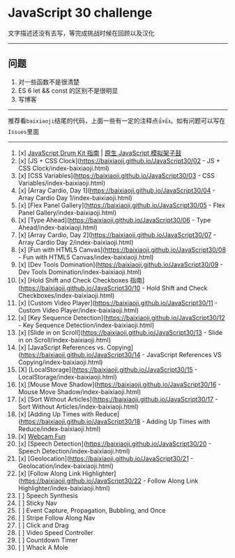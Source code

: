 # JavaScript 30 challenge 
文字描述还没有去写，等完成挑战时候在回顾以及汉化

------------------
## 问题  
1. 对一些函数不是很清楚 
2. ES 6 let && const 的区别不是很明显
3. 写博客 

------------------
推荐看`baixiaoji`结尾的代码，上面一些有一定的注释点👍👍。如有问题可以写在`Issues`里面

----------------------
1. [x] [JavaScript Drum Kit 指南](https://github.com/baixiaoji/JavaScript30/tree/master/01%20-%20JavaScript%20Drum%20Kit)  | [原生 JavaScript 模拟架子鼓](https://baixiaoji.github.io/JavaScript30/01%20-%20JavaScript%20Drum%20Kit/index-baixiaoji.html) 
2. [x] [JS + CSS Clock](https://baixiaoji.github.io/JavaScript30/02 - JS + CSS Clock/index-baixiaoji.html) 
3. [x] [CSS Variables](https://baixiaoji.github.io/JavaScript30/03 - CSS Variables/index-baixiaoji.html) 
4. [x] [Array Cardio, Day 1](https://baixiaoji.github.io/JavaScript30/04 - Array Cardio Day 1/index-baixiaoji.html)
5. [x] [Flex Panel Gallery](https://baixiaoji.github.io/JavaScript30/05 - Flex Panel Gallery/index-baixiaoji.html)
6. [x] [Type Ahead](https://baixiaoji.github.io/JavaScript30/06 - Type Ahead/index-baixiaoji.html)
7. [x] [Array Cardio, Day 2](https://baixiaoji.github.io/JavaScript30/07 - Array Cardio Day 2/index-baixiaoji.html)
8. [x] [Fun with HTML5 Canvas](https://baixiaoji.github.io/JavaScript30/08 - Fun with HTML5 Canvas/index-baixiaoji.html) 
9. [x] [Dev Tools Domination](https://baixiaoji.github.io/JavaScript30/09 - Dev Tools Domination/index-baixiaoji.html)
10. [x] [Hold Shift and Check Checkboxes 指南](https://baixiaoji.github.io/JavaScript30/10 - Hold Shift and Check Checkboxes/index-baixiaoji.html)
11. [x] [Custom Video Player](https://baixiaoji.github.io/JavaScript30/11 - Custom Video Player/index-baixiaoji.html)
12. [x] [Key Sequence Detection](https://baixiaoji.github.io/JavaScript30/12 - Key Sequence Detection/index-baixiaoji.html)
13. [x] [Slide in on Scroll](https://baixiaoji.github.io/JavaScript30/13 - Slide in on Scroll/index-baixiaoji.html)
14. [x] [JavaScript References vs. Copying](https://baixiaoji.github.io/JavaScript30/14 - JavaScript References VS Copying/index-baixiaoji.html)
15. [X] [LocalStorage](https://baixiaoji.github.io/JavaScript30/15 - LocalStorage/index-baixiaoji.html)
16. [x] [Mouse Move Shadow](https://baixiaoji.github.io/JavaScript30/16 - Mouse Move Shadow/index-baixiaoji.html)
17. [x] [Sort Without Articles](https://baixiaoji.github.io/JavaScript30/17 - Sort Without Articles/index-baixiaoji.html)
18. [x] [Adding Up Times with Reduce](https://baixiaoji.github.io/JavaScript30/18 - Adding Up Times with Reduce/index-baixiaoji.html)
19. [x] [Webcam Fun](https://baixiaoji.github.io/JavaScript30/19%20-%20Webcam%20Fun/index.html)
20. [x] [Speech Detection](https://baixiaoji.github.io/JavaScript30/20 - Speech Detection/index-baixiaoji.html)
21. [x] [Geolocation](https://baixiaoji.github.io/JavaScript30/21 - Geolocation/index-baixiaoji.html)
22. [x] [Follow Along Link Highlighter](https://baixiaoji.github.io/JavaScript30/22 - Follow Along Link Highlighter/index-baixiaoji.html)
23. [ ] Speech Synthesis
24. [ ] Sticky Nav
25. [ ] Event Capture, Propagation, Bubbling, and Once
26. [ ] Stripe Follow Along Nav
27. [ ] Click and Drag
28. [ ] Video Speed Controller
29. [ ] Countdown Timer
30. [ ] Whack A Mole

